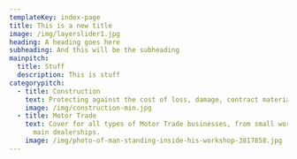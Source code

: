 ```yaml
---
templateKey: index-page
title: This is a new title
image: /img/layerslider1.jpg
heading: A heading goes here
subheading: And this will be the subheading
mainpitch:
  title: Stuff
  description: This is stuff
categorypitch:
  - title: Construction
    text: Protecting against the cost of loss, damage, contract materials and more.
    image: /img/construction-min.jpg
  - title: Motor Trade
    text: Cover for all types of Motor Trade businesses, from small workshops up to
      main dealerships.
    image: /img/photo-of-man-standing-inside-his-workshop-3817858.jpg
---
```

